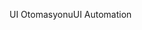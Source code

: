 <span data-ttu-id="a636c-101">UI Otomasyonu</span><span class="sxs-lookup"><span data-stu-id="a636c-101">UI Automation</span></span>